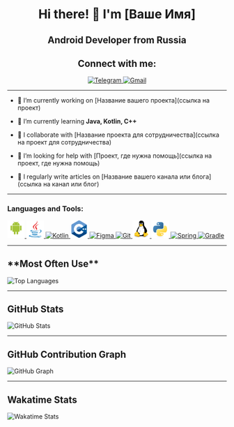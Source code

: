<h1 align="center">Hi there! 👋 I'm [Ваше Имя]</h1>
<h2 align="center">Android Developer from Russia</h2>

<h2 align="center">Connect with me:</h2>
<p align="center">
  <a href="https://t.me/+OoI8UWDVVm0yMDNi">
    <img src="https://raw.githubusercontent.com/devicons/devicon/master/icons/telegram/telegram-original.svg" alt="Telegram" width="40" height="40"/>
  </a>
  <a href="mailto:ваш_email@mail.ru">
    <img src="https://raw.githubusercontent.com/devicons/devicon/master/icons/gmail/gmail-original.svg" alt="Gmail" width="40" height="40"/>
  </a>
</p>

---

- 🔭 I’m currently working on [Название вашего проекта](ссылка на проект)

- 🌱 I’m currently learning **Java, Kotlin, C++**

- 👯 I collaborate with [Название проекта для сотрудничества](ссылка на проект для сотрудничества)

- 🤝 I’m looking for help with [Проект, где нужна помощь](ссылка на проект, где нужна помощь)

- 📝 I regularly write articles on [Название вашего канала или блога](ссылка на канал или блог)

---

<h3 align="left">Languages and Tools:</h3>
<p align="left">
  <a href="https://developer.android.com" target="_blank" rel="noreferrer">
    <img src="https://raw.githubusercontent.com/devicons/devicon/master/icons/android/android-original-wordmark.svg" alt="Android" width="40" height="40"/>
  </a>  
  <a href="https://www.java.com" target="_blank" rel="noreferrer">
    <img src="https://raw.githubusercontent.com/devicons/devicon/master/icons/java/java-original.svg" alt="Java" width="40" height="40"/>
  </a> 
  <a href="https://kotlinlang.org" target="_blank" rel="noreferrer">
    <img src="https://www.vectorlogo.zone/logos/kotlinlang/kotlinlang-icon.svg" alt="Kotlin" width="40" height="40"/>
  </a> 
  <a href="https://www.w3schools.com/cpp/" target="_blank" rel="noreferrer">
    <img src="https://raw.githubusercontent.com/devicons/devicon/master/icons/cplusplus/cplusplus-original.svg" alt="C++" width="40" height="40"/>
  </a>   
  <a href="https://www.figma.com/" target="_blank" rel="noreferrer">
    <img src="https://www.vectorlogo.zone/logos/figma/figma-icon.svg" alt="Figma" width="40" height="40"/>
  </a> 
  <a href="https://git-scm.com/" target="_blank" rel="noreferrer">
    <img src="https://www.vectorlogo.zone/logos/git-scm/git-scm-icon.svg" alt="Git" width="40" height="40"/>
  </a> 
  <a href="https://www.linux.org/" target="_blank" rel="noreferrer">
    <img src="https://raw.githubusercontent.com/devicons/devicon/master/icons/linux/linux-original.svg" alt="Linux" width="40" height="40"/>
  </a>  
  <a href="https://www.python.org" target="_blank" rel="noreferrer">
    <img src="https://raw.githubusercontent.com/devicons/devicon/master/icons/python/python-original.svg" alt="Python" width="40" height="40"/>
  </a>  
  <a href="https://spring.io/" target="_blank" rel="noreferrer">
    <img src="https://www.vectorlogo.zone/logos/springio/springio-icon.svg" alt="Spring" width="40" height="40"/>
  </a>  
  <a href="https://docs.gradle.org" target="_blank" rel="noreferrer">
    <img src="im/gradle-svgrepo-com.svg" alt="Gradle" width="40" height="40"/>
  </a>  
</p>

---

<h2 align="left">**Most Often Use**</h2>

![Top Languages](https://github-readme-stats.vercel.app/api/top-langs/?username=ваш_username&layout=compact&theme=dark)

---

<h2 align="left">GitHub Stats</h2>

![GitHub Stats](https://github-readme-stats.vercel.app/api?username=ваш_username&show_icons=true&theme=dark)

---

<h2 align="left">GitHub Contribution Graph</h2>

![GitHub Graph](https://activity-graph.herokuapp.com/graph?username=ваш_username&theme=react-dark)

---

<h2 align="left">Wakatime Stats</h2>

![Wakatime Stats](https://github-readme-stats.vercel.app/api/wakatime?username=ваш_username&layout=compact&theme=dark)
